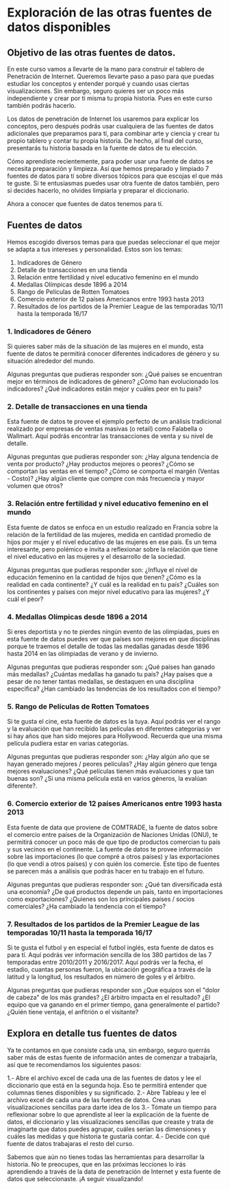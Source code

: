 # Exploración de las otras fuentes de datos disponibles

## Objetivo de las otras fuentes de datos. 

En este curso vamos a llevarte de la mano para construir el tablero de Penetración de Internet. Queremos llevarte paso a paso para que puedas estudiar los conceptos y 
entender porqué y cuando usas ciertas visualizaciones. Sin embargo, seguro quieres ser un poco más independiente y crear por ti misma tu propia historia. Pues en este curso también podrás 
hacerlo. 

Los datos de penetración de Internet los usaremos para explicar los conceptos, pero después podrás usar cualquiera de las fuentes de datos adicionales que preparamos para tí, para combinar
arte y ciencia y crear tu propio tablero y contar tu propia historia. De hecho, al final del curso, presentarás tu historia basada en la fuente de datos de tu elección. 

Cómo aprendiste recientemente, para poder usar una fuente de datos se necesita preparación y limpieza. Así que hemos preparado y limpiado 7 fuentes de datos para tí sobre diversos tópicos
para que escojas el que más te guste. Si te entusiasmas puedes usar otra fuente de datos también, pero si decides hacerlo, no olvides limpiarla y preparar el diccionario. 

Ahora a conocer que fuentes de datos tenemos para tí. 

## Fuentes de datos

Hemos escogido diversos temas para que puedas seleccionar el que mejor se adapta a tus intereses y personalidad. Estos son los temas:

1. Indicadores de Género
2. Detalle de transacciones en una tienda
3. Relación entre fertilidad y nivel educativo femenino en el mundo
4. Medallas Olímpicas desde 1896 a 2014 
5. Rango de Películas de Rotten Tomatoes
6. Comercio exterior de 12 países Americanos entre 1993 hasta 2013
7. Resultados de los partidos de la Premier League de las temporadas 10/11 hasta la temporada 16/17


### 1. Indicadores de Género

Si quieres saber más de la situación de las mujeres en el mundo, esta fuente de datos te permitirá conocer diferentes indicadores de género y su situación alrededor del mundo.  

Algunas preguntas que pudieras responder son: ¿Qué países se encuentran mejor en términos de indicadores de género? ¿Cómo han evolucionado los indicadores? ¿Qué indicadores están mejor
y cuáles peor en tu pais? 

### 2. Detalle de transacciones en una tienda

Esta fuente de datos te provee el ejemplo perfecto de un análisis tradicional realizado por empresas de ventas masivas (o retail) como Falabella o Wallmart. Aquí podrás encontrar las 
transacciones de venta y su nivel de detalle. 

Algunas preguntas que pudieras responder son: ¿Hay alguna tendencia de venta por producto? ¿Hay productos mejores o peores? ¿Cómo se comportan las ventas en el tiempo? ¿Cómo se comporta 
el margén (Ventas - Costo)? ¿Hay algún cliente que compre con más frecuencia y mayor volumen que otros? 

### 3. Relación entre fertilidad y nivel educativo femenino en el mundo

Esta fuente de datos se enfoca en un estudio realizado en Francia sobre la relación de la fertilidad de las mujeres, medida en cantidad promedio de hijos por mujer y el nivel educativo de las 
mujeres en ese país. Es un tema interesante, pero polémico e invita a reflexionar sobre la relación que tiene el nivel educativo en las mujeres y el desarrollo de la sociedad. 

Algunas preguntas que pudieras responder son: ¿Influye el nivel de educación femenino en la cantidad de hijos que tienen? ¿Cómo es la realidad en cada continente? ¿Y cuál es la realidad en 
tu país? ¿Cuáles son los continentes y países con mejor nivel educativo para las mujeres? ¿Y cuál el peor? 

### 4. Medallas Olímpicas desde 1896 a 2014

Si eres deportista y no te pierdes ningún evento de las olimpiadas, pues en esta fuente de datos puedes ver que países son mejores en que disciplinas porque te traemos el detalle de todas
las medallas ganadas desde 1896 hasta 2014 en las olimpiadas de verano y de invierno. 

Algunas preguntas que pudieras responder son: ¿Qué países han ganado más medallas? ¿Cuántas medallas ha ganado tu país? ¿Hay países que a pesar de no tener tantas medallas, se destaquen en 
una disciplina específica? ¿Han cambiado las tendencias de los resultados con el tiempo?

### 5. Rango de Películas de Rotten Tomatoes

Si te gusta el cine, esta fuente de datos es la tuya. Aquí podrás ver el rango y la evaluación que han recibido las películas en diferentes categorías y ver si hay años que han sido mejores 
para Hollywood. Recuerda que una misma película pudiera estar en varias categorías. 

Algunas preguntas que pudieras responder son: ¿Hay algún año que se hayan generado mejores / peores películas? ¿Hay algún género que tenga mejores evaluaciones? ¿Qué películas tienen 
más evaluaciones y que tan buenas son? ¿Si una misma película está en varios géneros, la evalúan diferente?.

### 6. Comercio exterior de 12 países Americanos entre 1993 hasta 2013

Esta fuente de data que proviene de COMTRADE, la fuente de datos sobre el comercio entre países de la Organización de Naciones Unidas (ONU), te permitirá conocer un poco más de que tipo de 
productos comercian tu país y sus vecinos en el continente. La fuente de datos te provee información sobre las importaciones (lo que compré a otros países) y las exportaciones (lo que vendí 
a otros países) y con quién los comercie. Este tipo de fuentes se parecen más a análisis que podrás hacer en tu trabajo en el futuro. 

Algunas preguntas que pudieras responder son: ¿Qué tan diversificada está una economía? ¿De qué productos depende un país, tanto en importaciones como exportaciones? 
¿Quienes son los principales países / socios comerciales? ¿Ha cambiado la tendencia con el tiempo? 


### 7. Resultados de los partidos de la Premier League de las temporadas 10/11 hasta la temporada 16/17

Si te gusta el futbol y en especial el futbol inglés, esta fuente de datos es para tí. Aquí podrás ver información sencilla de los 380 partidos de las 7 temporadas entre 2010/2011 y 2016/2017. 
Aquí podrás ver la fecha, el estadio, cuantas personas fueron, la ubicación geográfica a través de la latitud y la longitud, los resultados en número de goles y el árbitro. 

Algunas preguntas que pudieras responder son ¿Que equipos son el "dolor de cabeza" de los más grandes? ¿El árbitro impacta en el resultado? ¿El equipo que va ganando en el primer tiempo, 
gana generalmente el partido? ¿Quién tiene ventaja, el anfitrión o el visitante?


## Explora en detalle tus fuentes de datos

Ya te contamos en que consiste cada una, sin embargo, seguro querrás saber más de estas fuente de información antes de comenzar a trabajarla, así que te recomendamos los siguientes pasos: 

1.- Abre el archivo excel de cada una de las fuentes de datos y lee el diccionario que está en la segunda hoja. Eso te permitirá entender que columnas tienes disponibles y su significado. 
2.- Abre Tableau y lee el archivo excel de cada una de las fuentes de datos. Crea unas visualizaciones sencillas para darte idea de los 
3.- Tómate un tiempo para reflexionar sobre lo que aprendiste al leer la explicación de la fuente de datos, el diccionario y las visualizaciones sencillas que creaste y trata de imaginarte
que datos puedes agrupar, cuáles serían las dimensiones y cuáles las medidas y que historia te gustaría contar. 
4.- Decide con qué fuente de datos trabajaras el resto del curso. 

Sabemos que aún no tienes todas las herramientas para desarrollar la historia. No te preocupes, que en las próximas lecciones lo irás aprendiendo a través de la data de penetración de Internet 
y esta fuente de datos que seleccionaste. ¡A seguir visualizando!
